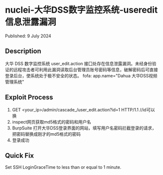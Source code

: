 # nuclei-大华DSS数字监控系统-useredit信息泄露漏洞
Published: 9 July 2024

## Description
大华 DSS 数字监控系统 user_edit.action 接囗处存在信息泄露漏洞。未经身份验证的远程攻击者可利用此漏洞读取后台管理员账号密码等信息，破解密码后可直接登录后台，使系统处于极不安全的状态。
fofa: app.name="Dahua 大华DSS视频管理系统"
## Exploit Process
1. GET <your_ip>/admin/cascade_/user_edit.action?id=1 HTTP/1.1  //id可以换
2. inspect网页获取md5格式的密码和用户名
3. BurpSuite 打开大华DSS登录界面的网站，填写用户名密码拦截登录的请求，把密码替换成刚才的md5格式的密码
4. 登录成功

## Quick Fix
Set SSH LoginGraceTime to less than or equal to 1 minute.